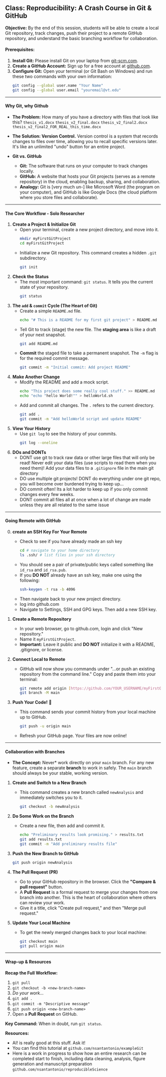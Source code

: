 ## Class: Reproducibility: A Crash Course in Git & GitHub

**Objective:** By the end of this session, students will be able to create a local Git repository, track changes, push their project to a remote GitHub repository, and understand the basic branching workflow for collaboration.

#### Prerequisites:
1.  **Install Git:** Please install Git on your laptop from [git-scm.com](https://git-scm.com).
2.  **Create a GitHub Account:** Sign up for a free account at [github.com](https://github.com).
3.  **Configure Git:** Open your terminal (or Git Bash on Windows) and run these two commands with your own information:
    ```sh
    git config --global user.name "Your Name"
    git config --global user.email "youremail@vt.edu"
    ```
---

#### Why Git, why Github

* **The Problem:** How many of you have a directory with files that look like this? 
    `thesis_v1.docx`
    `thesis_v2_final.docx`
    `thesis_v2_final2.docx`
    `thesis_v2_final2_FOR_REAL_this_time.docx`

* **The Solution: Version Control.** Version control is a system that records changes to files over time, allowing you to recall specific versions later. It's like an unlimited "undo" button for an entire project.

* **Git vs. GitHub** 
    * **Git:** The software that runs on your computer to track changes locally.
    * **GitHub:** A website that hosts your Git projects (serves as a remote repository) in the cloud, enabling backup, sharing, and collaboration.
    * **Analogy:** Git is [very much un-] like Microsoft Word (the program on your computer), and GitHub is like Google Docs (the cloud platform where you store files and collaborate).

---
#### The Core Workflow - Solo Researcher 

1.  **Create a Project & Initialize Git**
    * Open your terminal, create a new project directory, and move into it.
        ```sh
        mkdir myFirstGitProject
        cd myFirstGitProject
        ```
    * Initialize a new Git repository. This command creates a hidden `.git` subdirectory.
        ```sh
        git init
        ```
2.  **Check the Status**
    * The most important command: `git status`. It tells you the current state of your repository.
        ```sh
        git status
        ```
3.  **The `add` & `commit` Cycle (The Heart of Git)**
    * Create a simple `README.md` file.
        ```sh
        echo "# This is a README for my first git project" > README.md
        ```
    * Tell Git to track (stage) the new file. The **staging area** is like a draft of your next snapshot.
        ```sh
        git add README.md
        ```
    * **Commit** the staged file to take a permanent snapshot. The `-m` flag is for the required commit message.
        ```sh
        git commit -m "Initial commit: Add project README"
        ```
4.  **Make Another Change**
    * Modify the README and add a mock script.
        ```sh
        echo "This project does some really cool stuff." >> README.md
        echo "echo "hello World!"" > helloWorld.sh
        ```
    * Add and commit all changes. The `.` refers to the current directory.
        ```sh
        git add .
        git commit -m "Add helloWorld script and update README"
        ```
5.  **View Your History**
    * Use `git log` to see the history of your commits.
        ```sh
        git log --oneline
        ```
6. **DOs and DONTs**
    * DONT use git to track raw data or other large files that will only be read! Never edit your data files (use scripts to read them when you need them)! Add your data files to a `.gitignore` file in the main git directory
    * DO use multiple git projects! DONT do everything under one git repo, you will become over burdened trying to keep up...
    * DO commit often! Its a lot harder to keep up if you only commit changes every few weeks. 
    * DONT commit all files all at once when a lot of change are made unless they are all related to the same issue


---
#### Going Remote with GitHub 

0. **create an SSH Key For Your Remote**
    * Check to see if you have already made an ssh key
        ```sh
        cd # navigate to your home directory
        ls .ssh/ # list files in your ssh directory
        ```
    * You should see a pair of private/public keys called something like `id_rsa`  and `id_rsa.pub`.
    * If you **DO NOT** already have an ssh key, make one using the following:
        ```sh
        ssh-keygen -t rsa -b 4096
        ```
    * Then navigate back to your new project directory.
    * log into github.com
    * Navigate to Settings, SSH and GPG keys. Then add a new SSH key.

1.  **Create a Remote Repository**
    * In your web browser, go to github.com, login and click "New repository."
    * Name it `myFirstGitProject`.
    * **Important:** Leave it public and **DO NOT** initialize it with a README, .gitignore, or license.

2.  **Connect Local to Remote**
    * GitHub will now show you commands under "...or push an existing repository from the command line." Copy and paste them into your terminal:
        ```sh
        git remote add origin [https://github.com/YOUR_USERNAME/myFirstGitProject.git](https://github.com/YOUR_USERNAME/myFirstGitProject.git)
        git branch -M main
        ```
3.  **Push Your Code!** 🚀
    * This command sends your commit history from your local machine up to GitHub.
        ```sh
        git push -u origin main
        ```
    * Refresh your GitHub page. Your files are now online!

---

#### Collaboration with Branches 

* **The Concept:** Never* work directly on your `main` branch. For any new feature, create a separate **branch** to work in safely. The `main` branch should always be your stable, working version.

1.  **Create and Switch to a New Branch**
    * This command creates a new branch called `newAnalysis` and immediately switches you to it.
        ```sh
        git checkout -b newAnalysis
        ```
2.  **Do Some Work on the Branch**
    * Create a new file, then add and commit it.
        ```sh
        echo "Preliminary results look promising." > results.txt
        git add results.txt
        git commit -m "Add preliminary results file"
        ```
3.  **Push the New Branch to GitHub**
    ```sh
    git push origin newAnalysis
    ```
4.  **The Pull Request (PR)**
    * Go to your GitHub repository in the browser. Click the **"Compare & pull request"** button.
    * A **Pull Request** is a formal request to merge your changes from one branch into another. This is the heart of collaboration where others can review your work.
    * Give it a title, click "Create pull request," and then "Merge pull request."

5.  **Update Your Local Machine**
    * To get the newly merged changes back to your local machine:
        ```sh
        git checkout main
        git pull origin main
        ```
---
#### Wrap-up & Resources 

**Recap the Full Workflow:**
    
1.  `git pull`
2.  `git checkout -b <new-branch-name>`
3.  *Do your work...*
4.  `git add .`
5.  `git commit -m "Descriptive message"`
6.  `git push origin <new-branch-name>`
7.  Open a **Pull Request** on GitHub.

**Key Command:** When in doubt, run `git status`.

**Resources:**
  * AI! is really good at this stuff. Ask it!
  * You can find this tutorial at `github.com/nsantantonio/exampleGit`
  * Here is a work in progress to show how an entire research can be completed start to finish, including data cleaning, analysis, figure generation and manuscript preparation `github.com/nsantantonio/reproducibleScience`
